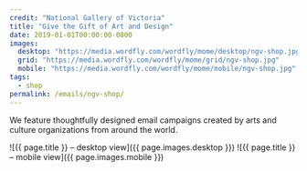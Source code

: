 ```yaml
---
credit: "National Gallery of Victoria"
title: "Give the Gift of Art and Design"
date: 2019-01-01T00:00:00-0800
images:
  desktop: "https://media.wordfly.com/wordfly/mome/desktop/ngv-shop.jpg"
  grid: "https://media.wordfly.com/wordfly/mome/grid/ngv-shop.jpg"
  mobile: "https://media.wordfly.com/wordfly/mome/mobile/ngv-shop.jpg"
tags:
  - shop
permalink: /emails/ngv-shop/
---
```

We feature thoughtfully designed email campaigns created by arts and culture organizations from around the world.

![{{ page.title }} – desktop view]({{ page.images.desktop }})
![{{ page.title }} – mobile view]({{ page.images.mobile }})
